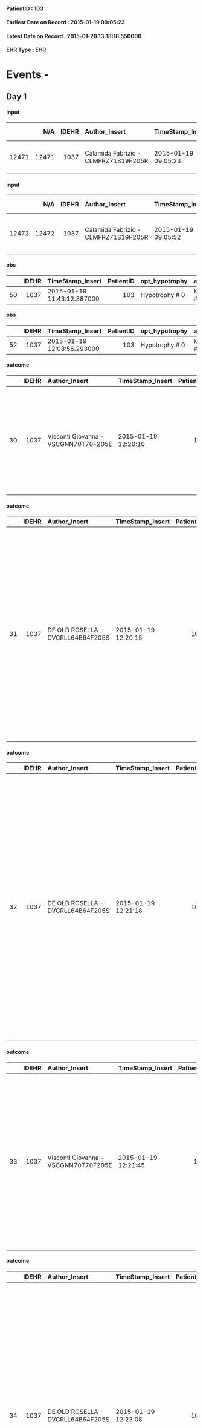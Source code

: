 
#### PatientID : 103
#### Earliest Date on Record : 2015-01-19 09:05:23
#### Latest Date on Record : 2015-01-20 13:18:18.550000
#### EHR Type : EHR

# Events - 

## Day 1

#### input
|       |    N/A |   IDEHR | Author_Insert                        | TimeStamp_Insert    | EHRType   |   PatientID |   IDDigitalSignDocument | persone_vicine   |   Unnamed: 0_x.2 |   IDDIAGNOSI_CROSSOU |   Non_Rilevabile_x.2 | ds_ICD                               | dt_Data_diagnosi    |
|------:|-------:|--------:|:-------------------------------------|:--------------------|:----------|------------:|------------------------:|:-----------------|-----------------:|---------------------:|---------------------:|:-------------------------------------|:--------------------|
| 12471 |  12471 |    1037 | Calamida Fabrizio - CLMFRZ71S19F205R | 2015-01-19 09:05:23 | EHR       |         103 |                    5052 | N/A              |              256 |                  256 |                    0 | V667 Trattamento per cure palliative | 2015-01-19 00:00:00 |

#### input
|       |    N/A |   IDEHR | Author_Insert                        | TimeStamp_Insert    | EHRType   |   PatientID |   IDDigitalSignDocument | persone_vicine   |   Unnamed: 0_x.2 |   IDDIAGNOSI_CROSSOU |   Non_Rilevabile_x.2 | ds_ICD                     | dt_Data_diagnosi    |
|------:|-------:|--------:|:-------------------------------------|:--------------------|:----------|------------:|------------------------:|:-----------------|-----------------:|---------------------:|---------------------:|:---------------------------|:--------------------|
| 12472 |  12472 |    1037 | Calamida Fabrizio - CLMFRZ71S19F205R | 2015-01-19 09:05:52 | EHR       |         103 |                    5053 | N/A              |              257 |                  257 |                    0 | V603 Persona che vive sola | 2015-01-19 00:00:00 |

#### obs
|    |   IDEHR | TimeStamp_Insert           |   PatientID | opt_hypotrophy   | asthenia     | agitation_behavior_freq   | cognitive_state   |
|---:|--------:|:---------------------------|------------:|:-----------------|:-------------|:--------------------------|:------------------|
| 50 |    1037 | 2015-01-19 11:43:12.887000 |         103 | Hypotrophy # 0   | Moderate # 2 | quiet # 0                 | Polished # 2      |

#### obs
|    |   IDEHR | TimeStamp_Insert           |   PatientID | opt_hypotrophy   | asthenia     | agitation_behavior_freq   | mood            | cognitive_state   |
|---:|--------:|:---------------------------|------------:|:-----------------|:-------------|:--------------------------|:----------------|:------------------|
| 52 |    1037 | 2015-01-19 12:08:56.293000 |         103 | Hypotrophy # 0   | Moderate # 2 | quiet # 0                 | ostilit√ † # 07 | Polished # 2      |

#### outcome
|    |   IDEHR | Author_Insert                        | TimeStamp_Insert    |   PatientID |   IDDigitalSignDocument |   IDPAI_VIDAS | opt_problem                            |   opt_problem_num | opt_obiettivo                                                                                                                                    |   opt_obiettivo_num | opt_stato_problema   |   opt_stato_problema_num | opt_interventi                                                                                                                                                    |   opt_interventi_num |
|---:|--------:|:-------------------------------------|:--------------------|------------:|------------------------:|--------------:|:---------------------------------------|------------------:|:-------------------------------------------------------------------------------------------------------------------------------------------------|--------------------:|:---------------------|-------------------------:|:------------------------------------------------------------------------------------------------------------------------------------------------------------------|---------------------:|
| 30 |    1037 | Visconti Giovanna - VSCGNN70T70F205E | 2015-01-19 12:20:10 |         103 |                    5249 |            31 | Alteration of the oral mucosa # 32 = 0 |                 4 | The clinical picture (subjective and / or objective) of the patient migliorer√ † ¬ † (eg. Xerostomia, mycosis, mucositis, hemorrhage ') # 63 = 0 |                   4 | Open Problem # 1     |                        1 | PAI Implementation - Apply lubricants to the lips and mucous # 530 = 0; PAI Implementation - Inspect the mouth to detect any lesions, sores or bleeding # 526 = 0 |                    4 |

#### outcome
|    |   IDEHR | Author_Insert                     | TimeStamp_Insert    |   PatientID |   IDDigitalSignDocument |   IDPAI_VIDAS | opt_problem                         |   opt_problem_num | opt_obiettivo                                                                                                                                                                                           |   opt_obiettivo_num | opt_stato_problema   |   opt_stato_problema_num | opt_interventi                                                                                                                                                                                                                                                                                                                                       |   opt_interventi_num |
|---:|--------:|:----------------------------------|:--------------------|------------:|------------------------:|--------------:|:------------------------------------|------------------:|:--------------------------------------------------------------------------------------------------------------------------------------------------------------------------------------------------------|--------------------:|:---------------------|-------------------------:|:-----------------------------------------------------------------------------------------------------------------------------------------------------------------------------------------------------------------------------------------------------------------------------------------------------------------------------------------------------|---------------------:|
| 31 |    1037 | DE OLD ROSELLA - DVCRLL64B64F205S | 2015-01-19 12:20:15 |         103 |                    5250 |            32 | Deficit in the care of s√® # 25 = 0 |                 4 | Keep the remaining capacit√ † ¬ † in taking care of s√®, helping the patient to accept their limitations, considering himself in a realistic and objective (eating, bathing, dressing, delete) # 40 = 0 |                   4 | Open Problem # 1     |                        1 | Implementation PAI - Ensure the patient's choices according to his wishes # 92 = 0; Counseling - Encourage to express feelings about the care deficit s√® # 96 = 0; Counseling - Help the patient understand their limits # 100 = 0; Counseling - Encourage the patient to express their feelings, especially about the way to see himself # 102 = 0 |                    4 |

#### outcome
|    |   IDEHR | Author_Insert                     | TimeStamp_Insert    |   PatientID |   IDDigitalSignDocument |   IDPAI_VIDAS | opt_problem              |   opt_problem_num | opt_obiettivo                                           |   opt_obiettivo_num |   opt_stato_problema_num | opt_interventi                                                                                                                                                                                                                                                                                                                                                                                                                                     |   opt_interventi_num |
|---:|--------:|:----------------------------------|:--------------------|------------:|------------------------:|--------------:|:-------------------------|------------------:|:--------------------------------------------------------|--------------------:|-------------------------:|:---------------------------------------------------------------------------------------------------------------------------------------------------------------------------------------------------------------------------------------------------------------------------------------------------------------------------------------------------------------------------------------------------------------------------------------------------|---------------------:|
| 32 |    1037 | DE OLD ROSELLA - DVCRLL64B64F205S | 2015-01-19 12:21:18 |         103 |                    5252 |            33 | Alteration hive # 33 = 0 |                 4 | The patient scaricher√ † ¬ † once every 3 days # 70 = 0 |                   4 |                        3 | Implementation of the IAP - Therapeutic adjustment # 577 = 0; Implementation of the IAP - Evaluation of the efficacy of the drug administration # 579 = 0; Implementation of the IAP - Position the patient on the comfortable / accompany the patient in the bathroom / position the patient on his side to facilitate defecation # 581 = 0; Implementation of PAI - Perform evacuative enema after three days of alvo closed to faeces # 582 = 0 |                    4 |

#### outcome
|    |   IDEHR | Author_Insert                        | TimeStamp_Insert    |   PatientID |   IDDigitalSignDocument |   IDPAI_VIDAS | opt_problem             |   opt_problem_num | opt_obiettivo                                                                                |   opt_obiettivo_num |   opt_stato_problema_num | opt_interventi                                                                                                                                                                                                                                         |   opt_interventi_num |
|---:|--------:|:-------------------------------------|:--------------------|------------:|------------------------:|--------------:|:------------------------|------------------:|:---------------------------------------------------------------------------------------------|--------------------:|-------------------------:|:-------------------------------------------------------------------------------------------------------------------------------------------------------------------------------------------------------------------------------------------------------|---------------------:|
| 33 |    1037 | Visconti Giovanna - VSCGNN70T70F205E | 2015-01-19 12:21:45 |         103 |                    5253 |            34 | Spiritual Pain # 39 = 0 |                 4 | The patient will declare to experience less anxiety and more peace of mind interior # 90 = 0 |                   4 |                        3 | Counseling - Put in active listening and non-judgmental # 849 = 0; Counseling - To encourage the expression and manifestation of the spiritual needs # 850 = 0; Counseling - To encourage the discussion of topics related aspects of values ​​# 851 = 0 |                    4 |

#### outcome
|    |   IDEHR | Author_Insert                     | TimeStamp_Insert    |   PatientID |   IDDigitalSignDocument |   IDPAI_VIDAS | opt_problem              |   opt_problem_num | opt_obiettivo                                           |   opt_obiettivo_num | ds_note                | opt_stato_problema   |   opt_stato_problema_num | opt_interventi                                                                                                                                                                                                                                                                                                                                                                                                                                     |   opt_interventi_num |
|---:|--------:|:----------------------------------|:--------------------|------------:|------------------------:|--------------:|:-------------------------|------------------:|:--------------------------------------------------------|--------------------:|:-----------------------|:---------------------|-------------------------:|:---------------------------------------------------------------------------------------------------------------------------------------------------------------------------------------------------------------------------------------------------------------------------------------------------------------------------------------------------------------------------------------------------------------------------------------------------|---------------------:|
| 34 |    1037 | DE OLD ROSELLA - DVCRLL64B64F205S | 2015-01-19 12:23:08 |         103 |                    5255 |            35 | Alteration hive # 33 = 0 |                 4 | The patient scaricher√ † ¬ † once every 3 days # 70 = 0 |                   4 | refuses oral therapies | Open Problem # 1     |                        1 | Implementation of the IAP - Therapeutic adjustment # 577 = 0; Implementation of the IAP - Evaluation of the efficacy of the drug administration # 579 = 0; Implementation of the IAP - Position the patient on the comfortable / accompany the patient in the bathroom / position the patient on his side to facilitate defecation # 581 = 0; Implementation of PAI - Perform evacuative enema after three days of alvo closed to faeces # 582 = 0 |                    4 |

#### outcome
|    |   IDEHR | Author_Insert                        | TimeStamp_Insert    |   PatientID |   IDDigitalSignDocument |   IDPAI_VIDAS | opt_problem                                                                |   opt_problem_num | opt_obiettivo                                                              |   opt_obiettivo_num | opt_stato_problema   |   opt_stato_problema_num | opt_interventi                                                                                                                                                                                                                                                                    |   opt_interventi_num |
|---:|--------:|:-------------------------------------|:--------------------|------------:|------------------------:|--------------:|:---------------------------------------------------------------------------|------------------:|:---------------------------------------------------------------------------|--------------------:|:---------------------|-------------------------:|:----------------------------------------------------------------------------------------------------------------------------------------------------------------------------------------------------------------------------------------------------------------------------------|---------------------:|
| 35 |    1037 | Visconti Giovanna - VSCGNN70T70F205E | 2015-01-19 12:23:53 |         103 |                    5257 |            36 | Alteration of comfort associated with chronic pain and / or acute # 29 = 0 |                 2 | The patient will understand the importance of analgesic treatment # 54 = 0 |                   4 | Open Problem # 1     |                        1 | Counseling - Encourage the patient to express their concerns # 429 = 0; Information - Inform the patient of different modalit√ † of analgesic treatment # 434 = 0; Informational - Provide information on basic care and that the need to reduce the fear of dependence # 432 = 0 |                    4 |

#### obs
|       |   IDEHR | TimeStamp_Insert           |   PatientID | personal_hygiene   | urine_elimination   | mobility               | speech            | cough                      | asthenia   | body_temp    | mood            | diet     | cognitive_state   | feces_elimination   | consumption_help   |
|------:|--------:|:---------------------------|------------:|:-------------------|:--------------------|:-----------------------|:------------------|:---------------------------|:-----------|:-------------|:----------------|:---------|:------------------|:--------------------|:-------------------|
| 23757 |    1037 | 2015-01-19 12:24:06.870000 |         103 | With help # 2      | With help # 2       | With help and aids # 3 | fluent speech # 0 | ineffective productive # 2 | Severe # 2 | Apyrexia # 0 | ostilit√ † # 07 | Free # 0 | Polished # 2      | With help # 2       | help with # 2      |

#### obs
|        |   IDEHR | TimeStamp_Insert           |   PatientID | awareness                                         |
|-------:|--------:|:---------------------------|------------:|:--------------------------------------------------|
| 285139 |    1037 | 2015-01-19 12:27:42.550000 |         103 | Full awareness of the diagnosis and prognosis # 4 |

#### input
|    |    N/A |   Unnamed: 0_x |   IDANAMNESI_INF |   IDEHR | Author_Insert                     | TimeStamp_Insert           | EHRType   |   PatientID |   IDDigitalSignDocument |   Non_Rilevabile_x | Note_Non_Rilevabile_x   | cognitivo_percettivo   | sonno_riposo   | perc_salute               | Perception               | rapporti_fam   | persone_vicine   |
|---:|-------:|---------------:|-----------------:|--------:|:----------------------------------|:---------------------------|:----------|------------:|------------------------:|-------------------:|:------------------------|:-----------------------|:---------------|:--------------------------|:-------------------------|:---------------|:-----------------|
|  2 |      2 |             13 |                6 |    1037 | DE OLD ROSELLA - DVCRLL64B64F205S | 2015-01-19 12:31:16.060000 | EHR       |         103 |                    5265 |                  0 | NR                      | uncontrolled pain # 0  | Insomnia # 0   | perdit√ † Performance # 0 | concern for health # 0;  | is # 0         | N/A              |
|    |        |                |                  |         |                                   |                            |           |             |                         |                    |                         |                        |                |                           |  sadness # 12            |                |                  |

#### obs
|        |   IDEHR | TimeStamp_Insert           |   PatientID | awareness                                         |
|-------:|--------:|:---------------------------|------------:|:--------------------------------------------------|
| 285140 |    1037 | 2015-01-19 12:31:44.380000 |         103 | Full awareness of the diagnosis and prognosis # 4 |

#### input
|       |    N/A |   IDEHR | Author_Insert                        | TimeStamp_Insert    | EHRType   |   PatientID |   IDDigitalSignDocument | persone_vicine   |   Unnamed: 0_x.2 |   IDDIAGNOSI_CROSSOU |   Non_Rilevabile_x.2 | ds_ICD                                 | dt_Data_diagnosi    |
|------:|-------:|--------:|:-------------------------------------|:--------------------|:----------|------------:|------------------------:|:-----------------|-----------------:|---------------------:|---------------------:|:---------------------------------------|:--------------------|
| 12477 |  12477 |    1037 | Visconti Giovanna - VSCGNN70T70F205E | 2015-01-19 13:01:00 | EHR       |         103 |                    5300 | N/A              |              262 |                  262 |                    0 | 1481 Tumori maligni del seno piriforme | 2014-01-19 00:00:00 |

#### input
|       |    N/A |   IDEHR | Author_Insert                        | TimeStamp_Insert    | EHRType   |   PatientID |   IDDigitalSignDocument | persone_vicine   |   Unnamed: 0_x.2 |   IDDIAGNOSI_CROSSOU |   Non_Rilevabile_x.2 | ds_ICD                                                                                 | dt_Data_diagnosi    |
|------:|-------:|--------:|:-------------------------------------|:--------------------|:----------|------------:|------------------------:|:-----------------|-----------------:|---------------------:|---------------------:|:---------------------------------------------------------------------------------------|:--------------------|
| 12478 |  12478 |    1037 | Visconti Giovanna - VSCGNN70T70F205E | 2015-01-19 13:01:48 | EHR       |         103 |                    5302 | N/A              |              263 |                  263 |                    0 | 1960 Tumori maligni secondari e non specificati dei linfonodi di testa, faccia e collo | 2014-01-19 00:00:00 |

#### input
|       |    N/A |   IDEHR | Author_Insert                        | TimeStamp_Insert    | EHRType   |   PatientID |   IDDigitalSignDocument | persone_vicine   |   Unnamed: 0_x.2 |   IDDIAGNOSI_CROSSOU |   Non_Rilevabile_x.2 | ds_ICD                         | dt_Data_diagnosi    |
|------:|-------:|--------:|:-------------------------------------|:--------------------|:----------|------------:|------------------------:|:-----------------|-----------------:|---------------------:|---------------------:|:-------------------------------|:--------------------|
| 12479 |  12479 |    1037 | Visconti Giovanna - VSCGNN70T70F205E | 2015-01-19 13:02:15 | EHR       |         103 |                    5303 | N/A              |              264 |                  264 |                    0 | 1830 Tumori maligni dell'ovaio | 2014-01-19 00:00:00 |

#### input
|       |    N/A |   IDEHR | Author_Insert                        | TimeStamp_Insert    | EHRType   |   PatientID |   IDDigitalSignDocument | persone_vicine   |   Unnamed: 0_x.2 |   IDDIAGNOSI_CROSSOU |   Non_Rilevabile_x.2 | ds_ICD                                                         | dt_Data_diagnosi    |
|------:|-------:|--------:|:-------------------------------------|:--------------------|:----------|------------:|------------------------:|:-----------------|-----------------:|---------------------:|---------------------:|:---------------------------------------------------------------|:--------------------|
| 12480 |  12480 |    1037 | Visconti Giovanna - VSCGNN70T70F205E | 2015-01-19 13:03:59 | EHR       |         103 |                    5306 | N/A              |              265 |                  265 |                    0 | 1968 Tumori maligni secondari e non specificati, sedi multiple | 2014-01-19 00:00:00 |

#### input
|       |    N/A |   IDEHR | Author_Insert                        | TimeStamp_Insert    | EHRType   |   PatientID |   IDDigitalSignDocument | persone_vicine   |   Unnamed: 0_x.2 |   IDDIAGNOSI_CROSSOU |   Non_Rilevabile_x.2 | ds_ICD                                                | dt_Data_diagnosi    |
|------:|-------:|--------:|:-------------------------------------|:--------------------|:----------|------------:|------------------------:|:-----------------|-----------------:|---------------------:|---------------------:|:------------------------------------------------------|:--------------------|
| 12481 |  12481 |    1037 | Visconti Giovanna - VSCGNN70T70F205E | 2015-01-19 13:06:49 | EHR       |         103 |                    5311 | N/A              |              266 |                  266 |                    0 | 1985 Tumori maligni secondari di osso e midollo osseo | 2014-01-19 00:00:00 |

#### input
|      |    N/A |   IDEHR | Author_Insert                        | TimeStamp_Insert    | EHRType   |   PatientID |   IDDigitalSignDocument | persone_vicine   |   Unnamed: 0_y |   IDANAMNESI_MED |   Non_Rilevabile_y | Note_Non_Rilevabile_y   | diagnosis                                                                                                                                                                                                                                                                                                                                                                                                                                                                               |
|-----:|-------:|--------:|:-------------------------------------|:--------------------|:----------|------------:|------------------------:|:-----------------|---------------:|-----------------:|-------------------:|:------------------------|:----------------------------------------------------------------------------------------------------------------------------------------------------------------------------------------------------------------------------------------------------------------------------------------------------------------------------------------------------------------------------------------------------------------------------------------------------------------------------------------|
| 4132 |   4132 |    1037 | Visconti Giovanna - VSCGNN70T70F205E | 2015-01-19 13:07:52 | EHR       |         103 |                    5314 | N/A              |            121 |               57 |                  0 | NR                      | Since February 2013, the presence of lateral cervical lymphadenopathy right not investigated until February 2014 when √® been diagnosed squamous cell carcinoma of the breast with pear-shaped right mts lateral cervical lymph node. Carried out RT in 'April 2014. In September 2014 instrumental evidence of left ovarian cancer mts with abdominal lymph node, bone (scapula, ribs, back-lumbar spine, pelvis, femurs bil), left lung. The pc has declined more specific therapies. |

#### input
|       |    N/A |   IDEHR | Author_Insert                        | TimeStamp_Insert    | EHRType   |   PatientID |   IDDigitalSignDocument | persone_vicine   |   Unnamed: 0_x.2 |   IDDIAGNOSI_CROSSOU |   Non_Rilevabile_x.2 |
|------:|-------:|--------:|:-------------------------------------|:--------------------|:----------|------------:|------------------------:|:-----------------|-----------------:|---------------------:|---------------------:|
| 12482 |  12482 |    1037 | Visconti Giovanna - VSCGNN70T70F205E | 2015-01-19 14:38:43 | EHR       |         103 |                    5342 | N/A              |              267 |                  267 |                    0 |

#### input
|       |    N/A |   IDEHR | Author_Insert                        | TimeStamp_Insert    | EHRType   |   PatientID |   IDDigitalSignDocument | persone_vicine   |   Unnamed: 0_x.2 |   IDDIAGNOSI_CROSSOU |   Non_Rilevabile_x.2 | ds_ICD                                                         | dt_Data_diagnosi    |
|------:|-------:|--------:|:-------------------------------------|:--------------------|:----------|------------:|------------------------:|:-----------------|-----------------:|---------------------:|---------------------:|:---------------------------------------------------------------|:--------------------|
| 12483 |  12483 |    1037 | Visconti Giovanna - VSCGNN70T70F205E | 2015-01-19 14:41:04 | EHR       |         103 |                    5344 | N/A              |              268 |                  268 |                    0 | 1968 Tumori maligni secondari e non specificati, sedi multiple | 2014-01-19 00:00:00 |

#### obs
|       |   IDEHR | TimeStamp_Insert           |   PatientID | opt_cooperation                           | asthenia   | cachexia     | body_temp    | mood                | diet     | feces_elimination   | consumption_help   |
|------:|--------:|:---------------------------|------------:|:------------------------------------------|:-----------|:-------------|:-------------|:--------------------|:---------|:--------------------|:-------------------|
| 69394 |    1037 | 2015-01-19 16:23:22.380000 |         103 | opposition to the technical maneuvers # 3 | light # 0  | cachexia # 0 | Apyrexia # 1 | irritabilit√ † # 05 | soft # 1 | # 4 employees       | # 4 employees      |

#### obs
|        |   IDEHR | TimeStamp_Insert    |   PatientID |
|-------:|--------:|:--------------------|------------:|
| 124520 |    1037 | 2015-01-19 16:25:10 |         103 |

#### obs
|       |   IDEHR | TimeStamp_Insert           |   PatientID | urine_elimination   | mobility      | speech            | cough                    | asthenia   | motor_performance                                                                                | mood            | diet     | cognitive_state   | feces_elimination   | consumption_help   |
|------:|--------:|:---------------------------|------------:|:--------------------|:--------------|:------------------|:-------------------------|:-----------|:-------------------------------------------------------------------------------------------------|:----------------|:---------|:------------------|:--------------------|:-------------------|
| 23782 |    1037 | 2015-01-19 17:23:00.550000 |         103 | With help # 2       | With Aids # 1 | fluent speech # 0 | effective production # 1 | Severe # 2 | 40% - Patient incapacitated, it requires continuous care, bedridden for pi√π 50% of the day # 04 | ostilit√ † # 07 | Free # 0 | Polished # 2      | With help # 2       | Independent # 0    |

#### obs
|       |   IDEHR | TimeStamp_Insert           |   PatientID |
|------:|--------:|:---------------------------|------------:|
| 23794 |    1037 | 2015-01-20 06:22:29.127000 |         103 |

#### obs
|       |   IDEHR | TimeStamp_Insert           |   PatientID |
|------:|--------:|:---------------------------|------------:|
| 69412 |    1037 | 2015-01-20 06:28:12.997000 |         103 |

#### obs
|        |   IDEHR | TimeStamp_Insert    |   PatientID |
|-------:|--------:|:--------------------|------------:|
| 124531 |    1037 | 2015-01-20 06:28:51 |         103 |


## Day 2

#### obs
|       |   IDEHR | TimeStamp_Insert           |   PatientID | opt_cooperation   | opt_care_giver   | asthenia     | motor_performance                     | body_temp    | diet     | cognitive_state   | consumption_help   |
|------:|--------:|:---------------------------|------------:|:------------------|:-----------------|:-------------|:--------------------------------------|:-------------|:---------|:------------------|:-------------------|
| 69434 |    1037 | 2015-01-20 10:47:22.773000 |         103 | Collaborating # 0 | absent # 2       | Moderate # 1 | wanders with aids and supervision # 1 | Apyrexia # 1 | soft # 1 | Polished # 2      | Independent # 0    |

#### obs
|    |   IDEHR | TimeStamp_Insert           |   PatientID | opt_hypotrophy   | asthenia     | agitation_behavior_freq   | mood            | cognitive_state   |
|---:|--------:|:---------------------------|------------:|:-----------------|:-------------|:--------------------------|:----------------|:------------------|
| 63 |    1037 | 2015-01-20 12:26:24.203000 |         103 | Hypotrophy # 0   | Moderate # 2 | quiet # 0                 | ostilit√ † # 07 | Polished # 2      |

#### obs
|       |   IDEHR | TimeStamp_Insert           |   PatientID | asthenia     | mood                                 |
|------:|--------:|:---------------------------|------------:|:-------------|:-------------------------------------|
| 23822 |    1037 | 2015-01-20 13:18:18.550000 |         103 | Moderate # 1 | irritabilit√ † # 05; # 07 ostilit√ † |


